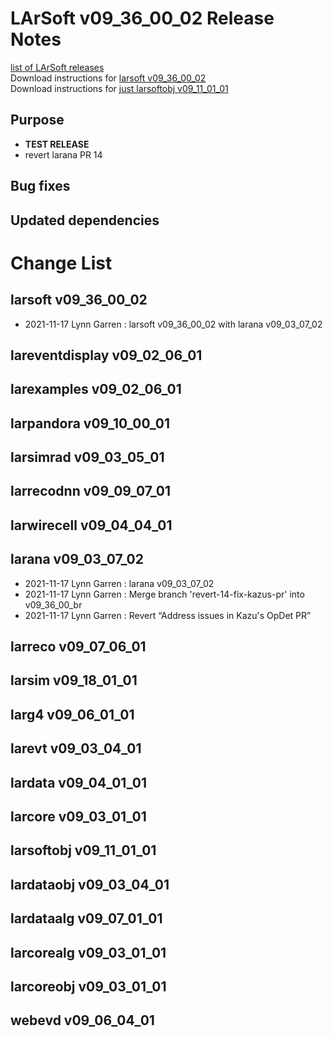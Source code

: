 # LArSoft v09_36_00_02 Release Notes



[list of LArSoft releases](LArSoft_release_list)  
Download instructions for [larsoft v09_36_00_02](https://scisoft.fnal.gov/scisoft/bundles/larsoft/v09_36_00_02/larsoft-v09_36_00_02.html)  
Download instructions for [just larsoftobj v09_11_01_01](https://scisoft.fnal.gov/scisoft/bundles/larsoftobj/v09_11_01_01/larsoftobj-v09_11_01_01.html)

## Purpose

-   **TEST RELEASE**
-   revert larana PR 14

## Bug fixes

## Updated dependencies

# Change List

## larsoft v09_36_00_02

-   2021-11-17 Lynn Garren : larsoft v09_36_00_02 with larana v09_03_07_02

## lareventdisplay v09_02_06_01

## larexamples v09_02_06_01

## larpandora v09_10_00_01

## larsimrad v09_03_05_01

## larrecodnn v09_09_07_01

## larwirecell v09_04_04_01

## larana v09_03_07_02

-   2021-11-17 Lynn Garren : larana v09_03_07_02
-   2021-11-17 Lynn Garren : Merge branch 'revert-14-fix-kazus-pr' into v09_36_00_br
-   2021-11-17 Lynn Garren : Revert “Address issues in Kazu's OpDet PR”

## larreco v09_07_06_01

## larsim v09_18_01_01

## larg4 v09_06_01_01

## larevt v09_03_04_01

## lardata v09_04_01_01

## larcore v09_03_01_01

## larsoftobj v09_11_01_01

## lardataobj v09_03_04_01

## lardataalg v09_07_01_01

## larcorealg v09_03_01_01

## larcoreobj v09_03_01_01

## webevd v09_06_04_01
